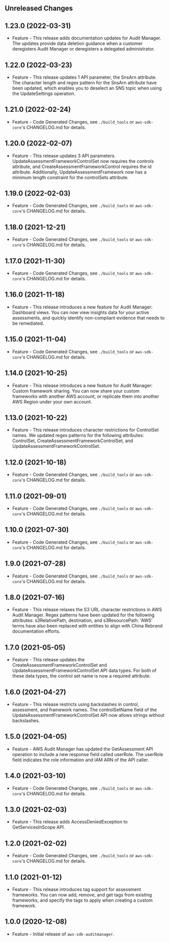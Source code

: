 Unreleased Changes
------------------

1.23.0 (2022-03-31)
------------------

* Feature - This release adds documentation updates for Audit Manager. The updates provide data deletion guidance when a customer deregisters Audit Manager or deregisters a delegated administrator.

1.22.0 (2022-03-23)
------------------

* Feature - This release updates 1 API parameter, the SnsArn attribute. The character length and regex pattern for the SnsArn attribute have been updated, which enables you to deselect an SNS topic when using the UpdateSettings operation.

1.21.0 (2022-02-24)
------------------

* Feature - Code Generated Changes, see `./build_tools` or `aws-sdk-core`'s CHANGELOG.md for details.

1.20.0 (2022-02-07)
------------------

* Feature - This release updates 3 API parameters. UpdateAssessmentFrameworkControlSet now requires the controls attribute, and CreateAssessmentFrameworkControl requires the id attribute. Additionally, UpdateAssessmentFramework now has a minimum length constraint for the controlSets attribute.

1.19.0 (2022-02-03)
------------------

* Feature - Code Generated Changes, see `./build_tools` or `aws-sdk-core`'s CHANGELOG.md for details.

1.18.0 (2021-12-21)
------------------

* Feature - Code Generated Changes, see `./build_tools` or `aws-sdk-core`'s CHANGELOG.md for details.

1.17.0 (2021-11-30)
------------------

* Feature - Code Generated Changes, see `./build_tools` or `aws-sdk-core`'s CHANGELOG.md for details.

1.16.0 (2021-11-18)
------------------

* Feature - This release introduces a new feature for Audit Manager: Dashboard views. You can now view insights data for your active assessments, and quickly identify non-compliant evidence that needs to be remediated.

1.15.0 (2021-11-04)
------------------

* Feature - Code Generated Changes, see `./build_tools` or `aws-sdk-core`'s CHANGELOG.md for details.

1.14.0 (2021-10-25)
------------------

* Feature - This release introduces a new feature for Audit Manager: Custom framework sharing. You can now share your custom frameworks with another AWS account, or replicate them into another AWS Region under your own account.

1.13.0 (2021-10-22)
------------------

* Feature - This release introduces character restrictions for ControlSet names. We updated regex patterns for the following attributes: ControlSet, CreateAssessmentFrameworkControlSet, and UpdateAssessmentFrameworkControlSet.

1.12.0 (2021-10-18)
------------------

* Feature - Code Generated Changes, see `./build_tools` or `aws-sdk-core`'s CHANGELOG.md for details.

1.11.0 (2021-09-01)
------------------

* Feature - Code Generated Changes, see `./build_tools` or `aws-sdk-core`'s CHANGELOG.md for details.

1.10.0 (2021-07-30)
------------------

* Feature - Code Generated Changes, see `./build_tools` or `aws-sdk-core`'s CHANGELOG.md for details.

1.9.0 (2021-07-28)
------------------

* Feature - Code Generated Changes, see `./build_tools` or `aws-sdk-core`'s CHANGELOG.md for details.

1.8.0 (2021-07-16)
------------------

* Feature - This release relaxes the S3 URL character restrictions in AWS Audit Manager. Regex patterns have been updated for the following attributes: s3RelativePath, destination, and s3ResourcePath. 'AWS' terms have also been replaced with entities to align with China Rebrand documentation efforts.

1.7.0 (2021-05-05)
------------------

* Feature - This release updates the CreateAssessmentFrameworkControlSet and UpdateAssessmentFrameworkControlSet API data types. For both of these data types, the control set name is now a required attribute.

1.6.0 (2021-04-27)
------------------

* Feature - This release restricts using backslashes in control, assessment, and framework names. The controlSetName field of the UpdateAssessmentFrameworkControlSet API now allows strings without backslashes.

1.5.0 (2021-04-05)
------------------

* Feature - AWS Audit Manager has updated the GetAssessment API operation to include a new response field called userRole. The userRole field indicates the role information and IAM ARN of the API caller.

1.4.0 (2021-03-10)
------------------

* Feature - Code Generated Changes, see `./build_tools` or `aws-sdk-core`'s CHANGELOG.md for details.

1.3.0 (2021-02-03)
------------------

* Feature - This release adds AccessDeniedException to GetServicesInScope API.

1.2.0 (2021-02-02)
------------------

* Feature - Code Generated Changes, see `./build_tools` or `aws-sdk-core`'s CHANGELOG.md for details.

1.1.0 (2021-01-12)
------------------

* Feature - This release introduces tag support for assessment frameworks. You can now add, remove, and get tags from existing frameworks, and specify the tags to apply when creating a custom framework.

1.0.0 (2020-12-08)
------------------

* Feature - Initial release of `aws-sdk-auditmanager`.

